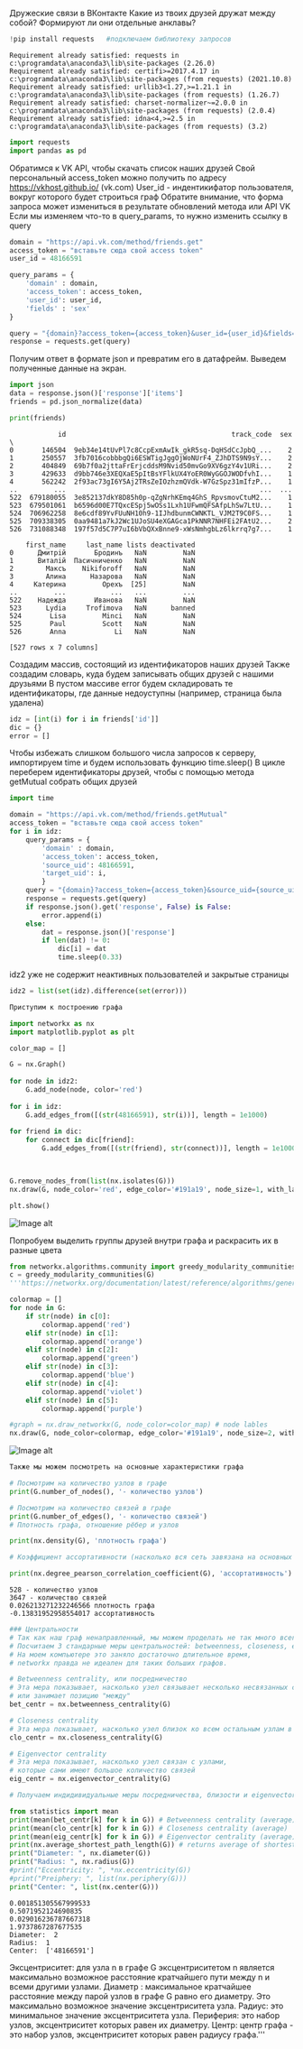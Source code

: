  Дружеские связи в ВКонтакте
 Какие из твоих друзей дружат между собой? Формируют ли они отдельные анклавы?

```python
!pip install requests   #подключаем библиотеку запросов
```

    Requirement already satisfied: requests in c:\programdata\anaconda3\lib\site-packages (2.26.0)
    Requirement already satisfied: certifi>=2017.4.17 in c:\programdata\anaconda3\lib\site-packages (from requests) (2021.10.8)
    Requirement already satisfied: urllib3<1.27,>=1.21.1 in c:\programdata\anaconda3\lib\site-packages (from requests) (1.26.7)
    Requirement already satisfied: charset-normalizer~=2.0.0 in c:\programdata\anaconda3\lib\site-packages (from requests) (2.0.4)
    Requirement already satisfied: idna<4,>=2.5 in c:\programdata\anaconda3\lib\site-packages (from requests) (3.2)
    


```python
import requests
import pandas as pd
```
Обратимся к VK API, чтобы скачать список наших друзей
Свой персональный access_token можно получить по адресу https://vkhost.github.io/ (vk.com)
User_id - индентикифатор пользователя, вокруг которого будет строиться граф 
Обратите внимание, что форма запроса может измениться в результате обновлений метода или API VK
Если мы изменяем что-то в query_params, то нужно изменить ссылку в query

```python
domain = "https://api.vk.com/method/friends.get"
access_token = "вставьте сюда свой access token"
user_id = 48166591

query_params = {
    'domain' : domain,
    'access_token': access_token,
    'user_id': user_id,
    'fields' : 'sex'
}

query = "{domain}?access_token={access_token}&user_id={user_id}&fields={fields}&v=5.81".format(**query_params)
response = requests.get(query)
```
Получим ответ в формате json и превратим его в датафрейм. Выведем полученные данные на экран.

```python
import json
data = response.json()['response']['items']
friends = pd.json_normalize(data)
```


```python
print(friends)
```

                id                                         track_code  sex  \
    0       146504  9eb34e14tUvPl7c8CcpExmAwIk_gkR5sq-DqHSdCcJpbQ_...    2   
    1       250557  3fb7016cobbbgQi6ESWTigJggOjWoNUrF4_ZJhDTS9N9sY...    2   
    2       404849  69b7f0a2jttaFrErjcddsM9Nvid50mvGo9XV6gzY4v1URi...    2   
    3       429633  d9bb746e3XEQXaE5pItBsYFlkUX4YoER0WyGGOJWODfvhI...    1   
    4       562242  2f93ac73gI6Y5Aj2TRsZeIOzhzmQVdk-W7GzSpz31mIfzP...    1   
    ..         ...                                                ...  ...   
    522  679180055  3e852137dkY8D85h0p-qZgNrhKEmq4GhS_RpvsmovCtuM2...    1   
    523  679501061  b6596d00E7TQxcESpj5wOSs1Lxh1UFwmQFSAfpLhSw7LtU...    1   
    524  706962258  8e6cdf89YvFUuNH10h9-1IJhdbunmCWNKTL_VJM2T9C0FS...    1   
    525  709338305  0aa9481a7kJ2Wc1UJoSU4eXGAGca1PkNNR7NHFEi2FAtU2...    2   
    526  731088348  197f57d5C7P7uI6bVbQXxBnne9-xWsNmhgbLz6lkrrq7g7...    1   
    
        first_name     last_name lists deactivated  
    0      Дмитрiй       Бродинъ   NaN         NaN  
    1      Виталiй  Пасичниченко   NaN         NaN  
    2        Максъ    Nikiforoff   NaN         NaN  
    3        Алина      Назарова   NaN         NaN  
    4     Катерина         Орехъ  [25]         NaN  
    ..         ...           ...   ...         ...  
    522    Надежда       Иванова   NaN         NaN  
    523      Lydia     Trofimova   NaN      banned  
    524       Lisa         Minci   NaN         NaN  
    525       Paul         Scott   NaN         NaN  
    526       Anna            Li   NaN         NaN  
    
    [527 rows x 7 columns]
    
Создадим массив, состоящий из идентификаторов наших друзей
Также создадим словарь, куда будем записывать общих друзей с нашими друзьями
В пустом массиве error будем складировать те идентификаторы, где данные недоуступны (например, страница была удалена)

```python
idz = [int(i) for i in friends['id']]
dic = {}
error = []
```
Чтобы избежать слишком большого числа запросов к серверу, импортируем time и будем использовать функцию time.sleep()
В цикле переберем идентификаторы друзей, чтобы с помощью метода getMutual собрать общих друзей

```python
import time
```


```python
domain = "https://api.vk.com/method/friends.getMutual"
access_token = "вставьте сюда свой access token"
for i in idz:
    query_params = {
        'domain' : domain,
        'access_token': access_token,
        'source_uid': 48166591,
        'target_uid': i,
        }
    query = "{domain}?access_token={access_token}&source_uid={source_uid}&target_uid={target_uid}&v=5.81".format(**query_params)
    response = requests.get(query)
    if response.json().get('response', False) is False:
        error.append(i)
    else:
        dat = response.json()['response']
        if len(dat) != 0:
            dic[i] = dat
            time.sleep(0.33)
```
idz2 уже не содержит неактивных пользователей и закрытые страницы

```python
idz2 = list(set(idz).difference(set(error)))
```


```python
Приступим к построению графа
```


```python
import networkx as nx
import matplotlib.pyplot as plt

color_map = []

G = nx.Graph()
  
for node in idz2:
    G.add_node(node, color='red')
    
for i in idz:
    G.add_edges_from([(str(48166591), str(i))], length = 1e1000)
    
for friend in dic:
    for connect in dic[friend]:
        G.add_edges_from([(str(friend), str(connect))], length = 1e1000)

        

G.remove_nodes_from(list(nx.isolates(G)))
nx.draw(G, node_color='red', edge_color='#191a19', node_size=1, with_labels=False, font_color='blue', cmap=True)

plt.show()
```

![Image alt](https://i.ibb.co/GsRJdk6/output-15-0.png)
    

Попробуем выделить группы друзей внутри графа и раскрасить их в разные цвета

```python
from networkx.algorithms.community import greedy_modularity_communities
c = greedy_modularity_communities(G)
'''https://networkx.org/documentation/latest/reference/algorithms/generated/networkx.algorithms.community.modularity_max.greedy_modularity_communities.html#networkx.algorithms.community.modularity_max.greedy_modularity_communities'''
```


```python
colormap = []
for node in G:
    if str(node) in c[0]:
        colormap.append('red')
    elif str(node) in c[1]:
        colormap.append('orange')
    elif str(node) in c[2]:
        colormap.append('green')
    elif str(node) in c[3]:
        colormap.append('blue')
    elif str(node) in c[4]:
        colormap.append('violet')
    elif str(node) in c[5]:
        colormap.append('purple')
```


```python
#graph = nx.draw_networkx(G, node_color=color_map) # node lables
nx.draw(G, node_color=colormap, edge_color='#191a19', node_size=2, with_labels=False, font_color='blue', cmap=True)
```


![Image alt](https://i.ibb.co/QNxsGRX/output-19-0.png)
    



```python
Также мы можем посмотреть на основные характеристики графа
```


```python
# Посмотрим на количество узлов в графе
print(G.number_of_nodes(), '- количество узлов')

# Посмотрим на количество связей в графе
print(G.number_of_edges(), '- количество связей')
# Плотность графа, отношение рёбер и узлов

print(nx.density(G), 'плотность графа')

# Коэффициент ассортативности (насколько вся сеть завязана на основных "хабах"):

print(nx.degree_pearson_correlation_coefficient(G), 'ассортативность')
```

    528 - количество узлов
    3647 - количество связей
    0.026213271232246566 плотность графа
    -0.13831952958554017 ассортативность
    


```python
### Центральности
# Так как наш граф ненаправленный, мы можем проделать не так много всего.
# Посчитаем 3 стандарные меры центральностей: betweenness, closeness, eigenvector
# На моем компьютере это заняло достаточно длительное время,
# networkx правда не идеален для таких больших графов.

# Betweenness centrality, или посредничество
# Эта мера показывает, насколько узел связывает несколько несвязанных сообществ,
# или занимает позицию "между"
bet_centr = nx.betweenness_centrality(G)

# Closeness centrality
# Эта мера показывает, насколько узел близок ко всем остальным узлам в сети
clo_centr = nx.closeness_centrality(G)

# Eigenvector centrality
# Эта мера показывает, насколько узел связан с узлами,
# которые сами имеют большое количество связей
eig_centr = nx.eigenvector_centrality(G)

# Получаем индидивидуальные меры посредничества, близости и eigenvector для каждого узла

```


```python
from statistics import mean
print(mean(bet_centr[k] for k in G)) # Betweenness centrality (average)
print(mean(clo_centr[k] for k in G)) # Closeness centrality (average)
print(mean(eig_centr[k] for k in G)) # Eigenvector centrality (average)
print(nx.average_shortest_path_length(G)) # returns average of shortest paths between all possible pairs of nodes
print("Diameter: ", nx.diameter(G))
print("Radius: ", nx.radius(G))
#print("Eccentricity: ", *nx.eccentricity(G))
#print("Preiphery: ", list(nx.periphery(G)))
print("Center: ", list(nx.center(G)))
```

    0.001851305567999533
    0.5071952124690835
    0.029016236787667318
    1.9737867287677535
    Diameter:  2
    Radius:  1
    Center:  ['48166591']
    
Эксцентриситет: для узла n в графе G эксцентриситетом n является максимально возможное расстояние кратчайшего пути между n и всеми другими узлами.
Диаметр : максимальное кратчайшее расстояние между парой узлов в графе G равно его диаметру. Это максимально возможное значение эксцентриситета узла.
Радиус: это минимальное значение эксцентриситета узла.
Периферия: это набор узлов, эксцентриситет которых равен их диаметру.
Центр: центр графа - это набор узлов, эксцентриситет которых равен радиусу графа.'''
